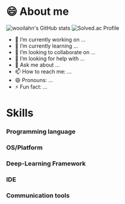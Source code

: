 # 😄 About me
![wooilahn's GitHub stats](https://github-readme-stats.vercel.app/api?username=wooilahn&show_icons=true&theme=swift)
![Solved.ac Profile](http://mazassumnida.wtf/api/generate_badge?boj=boxer1532)

- 🔭 I’m currently working on ...
- 🌱 I’m currently learning ...
- 👯 I’m looking to collaborate on ...
- 🤔 I’m looking for help with ...
- 💬 Ask me about ...
- 📫 How to reach me: ...
- 😄 Pronouns: ...
- ⚡ Fun fact: ...

# Skills
### Programming language


### OS/Platform

### Deep-Learning Framework

### IDE

### Communication tools
